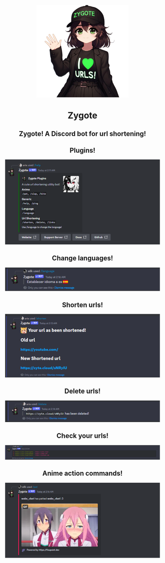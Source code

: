 <p align="center">
   <img src="https://raw.githubusercontent.com/JayyDoesDev/os-zygote/main/.github/assets/zygote.png" alt="zygote" width="300">
</p>
<h1 align="center">Zygote</h1>
<h2 align="center">Zygote! A Discord bot for url shortening!</h2>

<h2 align="center">Plugins!</h2>
<p align="center">
   <img src="https://raw.githubusercontent.com/JayyDoesDev/os-zygote/main/.github/assets/helpcommand.png" alt="plugins">
</p>

<h2 align="center">Change languages!</h2>
<p align="center">
   <img src="https://raw.githubusercontent.com/JayyDoesDev/os-zygote/main/.github/assets/language.png" alt="language">
</p>

<h2 align="center">Shorten urls!</h2>
<p align="center">
   <img src="https://raw.githubusercontent.com/JayyDoesDev/os-zygote/main/.github/assets/shorten.png" alt="shorten">
</p>

<h2 align="center">Delete urls!</h2>
<p align="center">
   <img src="https://raw.githubusercontent.com/JayyDoesDev/os-zygote/main/.github/assets/delete.png" alt="delete">
</p>

<h2 align="center">Check your urls!</h2>
<p align="center">
   <img src="https://raw.githubusercontent.com/JayyDoesDev/os-zygote/main/.github/assets/list.png" alt="list">
</p>

<h2 align="center">Anime action commands!</h2>
<p align="center">
   <img src="https://raw.githubusercontent.com/JayyDoesDev/os-zygote/main/.github/assets/anime.png" alt="anime">
</p>

